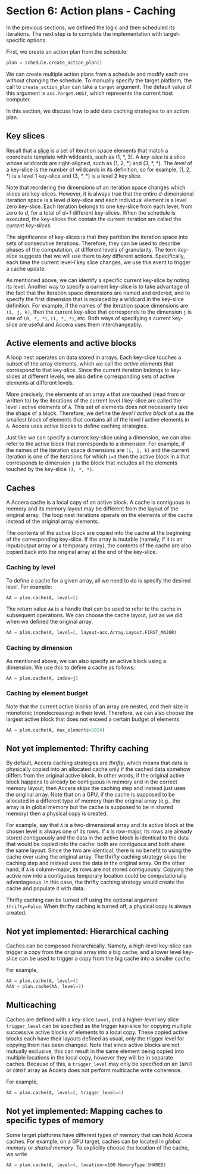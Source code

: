 [//]: # (Project: Accera)
[//]: # (Version: 1.2.0)

# Section 6: Action plans - Caching
In the previous sections, we defined the logic and then scheduled its iterations. The next step is to complete the implementation with target-specific options.

First, we create an action plan from the schedule:
```python
plan = schedule.create_action_plan()
```
We can create multiple action plans from a schedule and modify each one without changing the schedule. To manually specify the target platform, the call to `create_action_plan` can take a `target` argument. The default value of this argument is `acc.Target.HOST`, which represents the current host computer.

In this section, we discuss how to add data caching strategies to an action plan.

## Key slices

Recall that a [slice](<03%20Schedules.md>) is a set of iteration space elements that match a coordinate template with wildcards, such as (1, \*, 3). A *key-slice* is a slice whose wildcards are right-aligned, such as (1, 2, \*) and (3, \*, \*). The *level* of a key-slice is the number of wildcards in its definition, so for example, (1, 2, \*) is a level 1 key-slice and (3, \*, \*) is a level 2 key slice.

Note that reordering the dimensions of an iteration space changes which slices are key-slices. However, it is always true that the entire *d*-dimensional iteration space is a level *d* key-slice and each individual element is a level zero key-slice. Each iteration belongs to one key-slice from each level, from zero to *d*, for a total of *d+1* different key-slices. When the schedule is executed, the key-slices that contain the current iteration are called the *current key-slices*.

The significance of key-slices is that they partition the iteration space into sets of consecutive iterations. Therefore, they can be used to describe phases of the computation, at different levels of granularity. The term *key-slice* suggests that we will use them to *key* different actions. Specifically, each time the current level-*l* key slice changes, we use this event to trigger a cache update.

As mentioned above, we can identify a specific current key-slice by noting its level. Another way to specify a current key-slice is to take advantage of the fact that the iteration space dimensions are named and ordered, and to specify the first dimension that is replaced by a wildcard in the key-slice definition. For example, if the names of the iteration space dimensions are `(i, j, k)`, then the current key-slice that corresponds to the dimension `j` is one of `(0, *, *)`, `(1, *, *)`, etc. Both ways of specifying a current key-slice are useful and Accera uses them interchangeably.

## Active elements and active blocks
A loop nest operates on data stored in arrays. Each key-slice touches a subset of the array elements, which we call the *active elements* that correspond to that key-slice. Since the current iteration belongs to key-slices at different levels, we also define corresponding sets of active elements at different levels.

More precisely, the elements of an array `A` that are touched (read from or written to) by the iterations of the current level *l* key-slice are called the level *l* active elements of `A`. This set of elements does not necessarily take the shape of a block. Therefore, we define the *level l active block* of `A` as the smallest block of elements that contains all of the level *l* active elements in `A`. Accera uses active blocks to define caching strategies.

Just like we can specify a current key-slice using a dimension, we can also refer to the active block that corresponds to a dimension. For example, if the names of the iteration space dimensions are `(i, j, k)` and the current iteration is one of the iterations for which `i=3` then the active block in `A` that corresponds to dimension `j` is the block that includes all the elements touched by the key-slice `(3, *, *)`.

## Caches
A Accera cache is a local copy of an active block. A cache is contiguous in memory and its memory layout may be different from the layout of the original array. The loop nest iterations operate on the elements of the cache instead of the original array elements.

The contents of the active block are copied into the cache at the beginning of the corresponding key-slice. If the array is mutable (namely, if it is an input/output array or a temporary array), the contents of the cache are also copied back into the original array at the end of the key-slice.

### Caching by level
To define a cache for a given array, all we need to do is specify the desired level. For example:
```python
AA = plan.cache(A, level=2)
```
The return value `AA` is a handle that can be used to refer to the cache in subsequent operations. We can choose the cache layout, just as we did when we defined the original array.
```python
AA = plan.cache(A, level=2, layout=acc.Array.Layout.FIRST_MAJOR)
```

### Caching by dimension
As mentioned above, we can also specify an active block using a dimension. We use this to define a cache as follows:
```python
AA = plan.cache(A, index=j)
```

### Caching by element budget
Note that the current active blocks of an array are nested, and their size is monotonic (nondecreasing) in their level. Therefore, we can also choose the largest active block that does not exceed a certain budget of elements.
```python
AA = plan.cache(A, max_elements=1024)
```


## __Not yet implemented:__ Thrifty caching
By default, Accera caching strategies are *thrifty*, which means that data is physically copied into an allocated cache only if the cached data somehow differs from the original active block. In other words, if the original active block happens to already be contiguous in memory and in the correct memory layout, then Accera skips the caching step and instead just uses the original array. Note that on a GPU, if the cache is supposed to be allocated in a different type of memory than the original array (e.g., the array is in global memory but the cache is supposed to be in shared memory) then a physical copy is created.

For example, say that `A` is a two-dimensional array and its active block at the chosen level is always one of its rows. If `A` is row-major, its rows are already stored contiguously and the data in the active block is identical to the data that would be copied into the cache: both are contiguous and both share the same layout. Since the two are identical, there is no benefit to using the cache over using the original array. The thrifty caching strategy skips the caching step and instead uses the data in the original array. On the other hand, if `A` is column-major, its rows are not stored contiguously. Copying the active row into a contiguous temporary location could be computationally advantageous. In this case, the thrifty caching strategy would create the cache and populate it with data.

Thrifty caching can be turned off using the optional argument `thrifty=False`. When thrifty caching is turned off, a physical copy is always created.

[comment]: # (MISSING:)
[comment]: # (* A concept of disjoint active blocks. This is critical for temp arrays and the question of which part of the array do we actually store in RAM)
[comment]: # (* The idea of double buffering - this becomes complex for mutable caches and consecutive active blocks that overlap. This can lead to a cache coherence issue.)

## __Not yet implemented:__ Hierarchical caching
Caches can be composed hierarchically. Namely, a high-level key-slice can trigger a copy from the original array into a big cache, and a lower level key-slice can be used to trigger a copy from the big cache into a smaller cache.

For example,
```python
AA = plan.cache(A, level=4)
AAA = plan.cache(AA, level=2)
```

## Multicaching
Caches are defined with a key-slice `level`, and a higher-level key slice `trigger_level` can be specified as the trigger key-slice for copying multiple successive active blocks of elements to a local copy. These copied active blocks each have their layouts defined as usual, only the trigger level for copying them has been changed. Note that since active blocks are not mutually exclusive, this can result in the same element being copied into multiple locations in the local copy, however they will be in separate caches. Because of this, a `trigger_level` may only be specified on an `INPUT` or `CONST` array as Accera does not perform multicache write coherence.

For example,
```python
AA = plan.cache(A, level=2, trigger_level=4)
```

## __Not yet implemented:__ Mapping caches to specific types of memory
Some target platforms have different types of memory that can hold Accera caches. For example, on a GPU target, caches can be located in *global memory* or *shared memory*. To explicitly choose the location of the cache, we write
```python
AA = plan.cache(A, level=4, location=v100.MemoryType.SHARED)
```


<div style="page-break-after: always;"></div>
